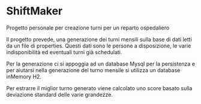 # ShiftMaker
Progetto personale per creazione turni per un reparto ospedaliero

Il progetto prevede, una generazione dei turni mensili sulla base di dati letti da un file di properties.
Questi dati sono le persone a disposizione, le varie indisponibilità ed eventuali turni già schedulati.

Per la generazione ci si appoggia ad un database Mysql per la persistenza e per aiutarsi nella generazione del turno mensile
si utilizza un database inMemory H2.


Per estrarre il miglior turno generato viene calcolato uno score basato sulla deviazione standard delle varie grandezze.

